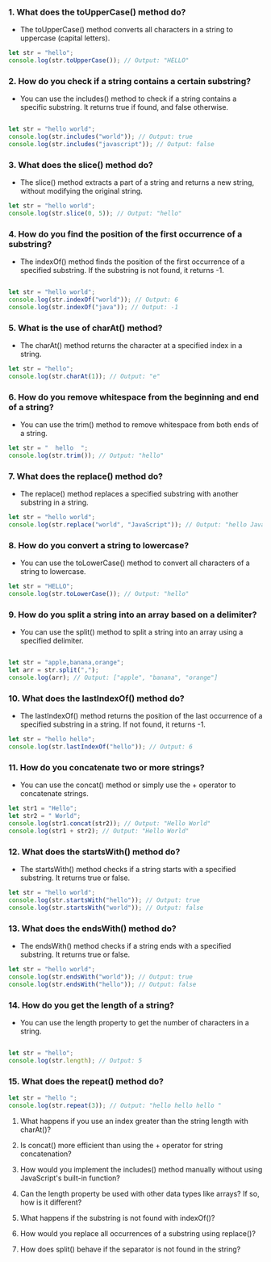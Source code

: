 



### 1. What does the toUpperCase() method do?


- The toUpperCase() method converts all characters in a string to uppercase (capital letters).


````js
let str = "hello";
console.log(str.toUpperCase()); // Output: "HELLO"


````

### 2. How do you check if a string contains a certain substring?

- You can use the includes() method to check if a string contains a specific substring. It returns true if found, and false otherwise.


````js

let str = "hello world";
console.log(str.includes("world")); // Output: true
console.log(str.includes("javascript")); // Output: false

````

### 3. What does the slice() method do?

-  The slice() method extracts a part of a string and returns a new string, without modifying the original string.

````js
let str = "hello world";
console.log(str.slice(0, 5)); // Output: "hello"

````

### 4.  How do you find the position of the first occurrence of a substring?

-  The indexOf() method finds the position of the first occurrence of a specified substring. If the substring is not found, it returns -1.

````js

let str = "hello world";
console.log(str.indexOf("world")); // Output: 6
console.log(str.indexOf("java")); // Output: -1


````

### 5. What is the use of charAt() method?


- The charAt() method returns the character at a specified index in a string.


````js
let str = "hello";
console.log(str.charAt(1)); // Output: "e"


````

### 6. How do you remove whitespace from the beginning and end of a string?


- You can use the trim() method to remove whitespace from both ends of a string.


````js
let str = "  hello  ";
console.log(str.trim()); // Output: "hello"


````

### 7. What does the replace() method do?


- The replace() method replaces a specified substring with another substring in a string.

````js
let str = "hello world";
console.log(str.replace("world", "JavaScript")); // Output: "hello JavaScript"


````

### 8. How do you convert a string to lowercase?

- You can use the toLowerCase() method to convert all characters of a string to lowercase.

````js
let str = "HELLO";
console.log(str.toLowerCase()); // Output: "hello"

````

### 9. How do you split a string into an array based on a delimiter?

- You can use the split() method to split a string into an array using a specified delimiter.

````js

let str = "apple,banana,orange";
let arr = str.split(",");
console.log(arr); // Output: ["apple", "banana", "orange"]

````

### 10. What does the lastIndexOf() method do?

- The lastIndexOf() method returns the position of the last occurrence of a specified substring in a string. If not found, it returns -1.

````js
let str = "hello hello";
console.log(str.lastIndexOf("hello")); // Output: 6


````

### 11. How do you concatenate two or more strings?

- You can use the concat() method or simply use the + operator to concatenate strings.


````js
let str1 = "Hello";
let str2 = " World";
console.log(str1.concat(str2)); // Output: "Hello World"
console.log(str1 + str2); // Output: "Hello World"


````

### 12.  What does the startsWith() method do?


- The startsWith() method checks if a string starts with a specified substring. It returns true or false.

````js
let str = "hello world";
console.log(str.startsWith("hello")); // Output: true
console.log(str.startsWith("world")); // Output: false

````


### 13. What does the endsWith() method do?

- The endsWith() method checks if a string ends with a specified substring. It returns true or false.

````js
let str = "hello world";
console.log(str.endsWith("world")); // Output: true
console.log(str.endsWith("hello")); // Output: false

````

### 14.  How do you get the length of a string?

- You can use the length property to get the number of characters in a string.

````js

let str = "hello";
console.log(str.length); // Output: 5


````

### 15. What does the repeat() method do?


````js
let str = "hello ";
console.log(str.repeat(3)); // Output: "hello hello hello "

````



1. What happens if you use an index greater than the string length with charAt()?


2. Is concat() more efficient than using the + operator for string concatenation?


3. How would you implement the includes() method manually without using JavaScript's built-in function?


4. Can the length property be used with other data types like arrays? If so, how is it different?


5. What happens if the substring is not found with indexOf()?


6. How would you replace all occurrences of a substring using replace()?


7. How does split() behave if the separator is not found in the string?